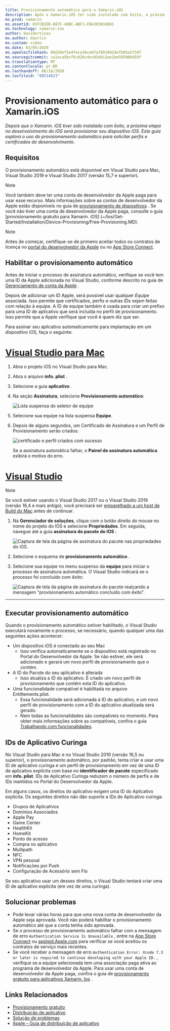 ```yaml
---
title: Provisionamento automático para o Xamarin.iOS
description: Após o Xamarin.iOS ter sido instalado com êxito, a próxima etapa no desenvolvimento do iOS é provisionar seu dispositivo iOS. Este guia explora o uso da assinatura automática para solicitar certificados e perfis de desenvolvimento.
ms.prod: xamarin
ms.assetid: 81FCB2ED-687C-40BC-ABF1-FB4303034D01
ms.technology: xamarin-ios
author: davidortinau
ms.author: daortin
ms.custom: video
ms.date: 03/05/2020
ms.openlocfilehash: 09d20ef2e4fece36ce67a7891892defb05a5f3df
ms.sourcegitcommit: ca1eca5bcf6c82bc4ec05db12ee1be585006d59f
ms.translationtype: MT
ms.contentlocale: pt-BR
ms.lasthandoff: 08/18/2020
ms.locfileid: "88514623"
---
```

# <a name="automatic-provisioning-for-xamarinios"></a>Provisionamento automático para o Xamarin.iOS

_Depois que o Xamarin. iOS tiver sido instalado com êxito, a próxima etapa no desenvolvimento do iOS será provisionar seu dispositivo iOS. Este guia explora o uso do provisionamento automático para solicitar perfis e certificados de desenvolvimento._

## <a name="requirements"></a>Requisitos

O provisionamento automático está disponível em Visual Studio para Mac, Visual Studio 2019 e Visual Studio 2017 (versão 15,7 e superior). 

> [!NOTE]
> Você também deve ter uma conta de desenvolvedor da Apple paga para usar esse recurso. Mais informações sobre as contas de desenvolvedor da Apple estão disponíveis no guia de [provisionamento de dispositivos](~/ios/get-started/installation/device-provisioning/index.md) .
> Se você não tiver uma conta de desenvolvedor da Apple paga, consulte o guia [provisionamento gratuito para Xamarin. iOS] (~/Ios/Get-Started/Installation/Device-Provisioning/Free-Provisioning.MD).

> [!NOTE]
> Antes de começar, certifique-se de primeiro aceitar todos os contratos de licença no [portal do desenvolvedor da Apple](https://developer.apple.com/account/) ou no [App Store Connect](https://appstoreconnect.apple.com/).


## <a name="enable-automatic-provisioning"></a>Habilitar o provisionamento automático

Antes de iniciar o processo de assinatura automático, verifique se você tem uma ID da Apple adicionada no Visual Studio, conforme descrito no guia de [Gerenciamento de conta da Apple](~/cross-platform/macios/apple-account-management.md) . 

Depois de adicionar um ID Apple, será possível usar qualquer _Equipe_ associada. Isso permite que certificados, perfis e outras IDs sejam feitas com relação à equipe. A ID de equipe também é usada para criar um prefixo para uma ID de aplicativo que será incluída no perfil de provisionamento. Isso permite que a Apple verifique que você é quem diz que ser.

Para assinar seu aplicativo automaticamente para implantação em um dispositivo iOS, faça o seguinte:

# <a name="visual-studio-for-mac"></a>[Visual Studio para Mac](#tab/macos)

1. Abra o projeto iOS no Visual Studio para Mac.

2. Abra o arquivo **info. plist** .

3. Selecione a guia **aplicativo** .

4. Na seção **Assinatura**, selecione **Provisionamento automático**:

    ![Lista suspensa do seletor de equipe](automatic-provisioning-images/image2.png)

5. Selecione sua equipe na lista suspensa **Equipe**.

6. Depois de alguns segundos, um Certificado de Assinatura e um Perfil de Provisionamento serão criados:

    ![certificado e perfil criados com sucesso](automatic-provisioning-images/image5.png)

    Se a assinatura automática falhar, o **Painel de assinatura automática** exibirá o motivo do erro.

# <a name="visual-studio"></a>[Visual Studio](#tab/windows)

> [!NOTE]
> Se você estiver usando o Visual Studio 2017 ou o Visual Studio 2019 (versão 16,4 e mais antigo), você precisará ser [emparelhado a um host de Build do Mac](~/ios/get-started/installation/windows/connecting-to-mac/index.md) antes de continuar.

1. Na **Gerenciador de soluções**, clique com o botão direito do mouse no nome do projeto do IOS e selecione **Propriedades**. Em seguida, navegue até a guia **assinatura do pacote do IOS** :

    ![Captura de tela da página de assinatura do pacote nas propriedades do iOS.](automatic-provisioning-images/bundle-signing-win.png)

2. Selecione o esquema de **provisionamento automático** .

3. Selecione sua equipe no menu suspenso da **equipe** para iniciar o processo de assinatura automática. O Visual Studio indicará se o processo foi concluído com êxito:

    ![Captura de tela da página de assinatura do pacote realçando a mensagem "provisionamento automático concluído com êxito".](automatic-provisioning-images/signing-success-win.png)

-----

## <a name="run-automatic-provisioning"></a>Executar provisionamento automático

Quando o provisionamento automático estiver habilitado, o Visual Studio executará novamente o processo, se necessário, quando qualquer uma das seguintes ações acontecer:

- Um dispositivo iOS é conectado ao seu Mac
  - Isso verifica automaticamente se o dispositivo está registrado no Portal do Desenvolvedor da Apple. Se não estiver, ele será adicionado e gerará um novo perfil de provisionamento que o contém.
- A ID do Pacote do seu aplicativo é alterada
  - Isso atualiza a ID do aplicativo. É criado um novo perfil de provisionamento que contém esta ID do aplicativo.
- Uma funcionalidade compatível é habilitada no arquivo Entitlements.plist.
  - Essa funcionalidade será adicionada à ID do aplicativo, e um novo perfil de provisionamento com a ID do aplicativo atualizada será gerado.
  - Nem todas as funcionalidades são compatíveis no momento. Para obter mais informações sobre as compatíveis, confira o guia [Trabalhando com funcionalidades](~/ios/deploy-test/provisioning/capabilities/index.md).

## <a name="wildcard-app-ids"></a>IDs de Aplicativo Curinga

No Visual Studio para Mac e no Visual Studio 2019 (versão 16,5 ou superior), o provisionamento automático, por padrão, tenta criar e usar uma ID de aplicativo curinga e um perfil de provisionamento em vez de uma ID de aplicativo explícita com base no **identificador de pacote** especificado em **info. plist**. IDs de Aplicativo Curinga reduzem o número de perfis e de IDs mantidos no Portal do Desenvolvedor da Apple.

Em alguns casos, os direitos do aplicativo exigem uma ID do Aplicativo explícita. Os seguintes direitos não dão suporte a IDs de Aplicativo curinga:

- Grupos de Aplicativos
- Domínios Associados
- Apple Pay
- Game Center
- HealthKit
- HomeKit
- Ponto de acesso
- Compra no aplicativo
- Multipath
- NFC
- VPN pessoal
- Notificações por Push
- Configuração de Acessório sem Fio

Se seu aplicativo usar um desses direitos, o Visual Studio tentará criar uma ID de aplicativo explícita (em vez de uma curinga).

## <a name="troubleshoot"></a>Solucionar problemas 

- Pode levar várias horas para que uma nova conta de desenvolvedor da Apple seja aprovada. Você não poderá habilitar o provisionamento automático até que a conta tenha sido aprovada.
- Se o processo de provisionamento automático falhar com a mensagem de erro `Authentication Service Is Unavailable` , entre na [App Store Connect](https://appstoreconnect.apple.com/) ou [appleid.Apple.com](https://appleid.apple.com) para verificar se você aceitou os contratos de serviço mais recentes.
- Se você receber a mensagem de erro `Authentication Error: Xcode 7.3 or later is required to continue developing with your Apple ID.` , verifique se a equipe selecionada tem uma associação paga ativa ao programa de desenvolvedor da Apple. Para usar uma conta de desenvolvedor da Apple paga, confira o guia de [provisionamento gratuito para aplicativos Xamarin. Ios](~/ios/get-started/installation/device-provisioning/free-provisioning.md) .

## <a name="related-links"></a>Links Relacionados

- [Provisionamento gratuito](~/ios/get-started/installation/device-provisioning/free-provisioning.md)
- [Distribuição de aplicativo](~/ios/deploy-test/app-distribution/index.md)
- [Solução de problemas](~/ios/deploy-test/troubleshooting.md)
- [Apple – Guia de distribuição de aplicativo](https://developer.apple.com/library/ios/documentation/IDEs/Conceptual/AppDistributionGuide/Introduction/Introduction.html)
